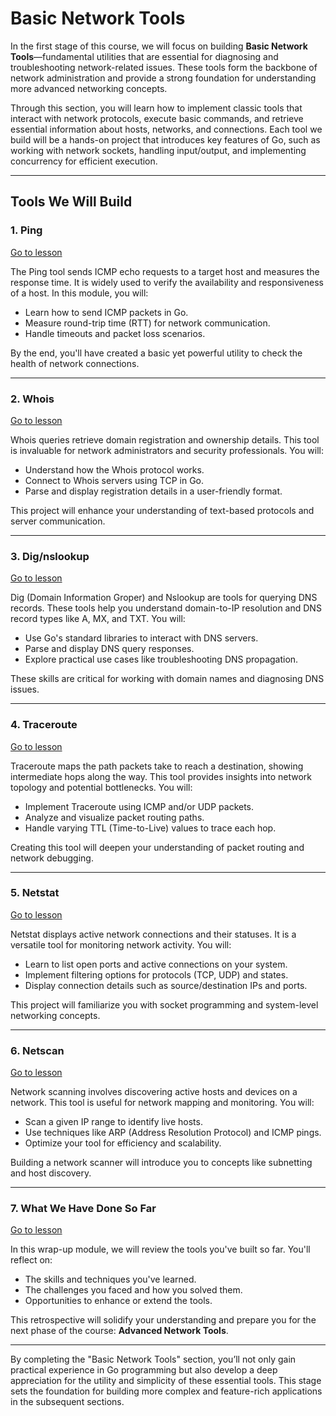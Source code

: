 # Basic Network Tools

In the first stage of this course, we will focus on building **Basic Network Tools**—fundamental utilities that are essential for diagnosing and troubleshooting network-related issues. These tools form the backbone of network administration and provide a strong foundation for understanding more advanced networking concepts.

Through this section, you will learn how to implement classic tools that interact with network protocols, execute basic commands, and retrieve essential information about hosts, networks, and connections. Each tool we build will be a hands-on project that introduces key features of Go, such as working with network sockets, handling input/output, and implementing concurrency for efficient execution.

---

## Tools We Will Build

### 1. Ping
[Go to lesson](Go-Tools-Ping.md)

The Ping tool sends ICMP echo requests to a target host and measures the response time. It is widely used to verify the availability and responsiveness of a host. In this module, you will:
- Learn how to send ICMP packets in Go.
- Measure round-trip time (RTT) for network communication.
- Handle timeouts and packet loss scenarios.

By the end, you'll have created a basic yet powerful utility to check the health of network connections.

---

### 2. Whois
[Go to lesson](Go-Tools-Whois.md)

Whois queries retrieve domain registration and ownership details. This tool is invaluable for network administrators and security professionals. You will:
- Understand how the Whois protocol works.
- Connect to Whois servers using TCP in Go.
- Parse and display registration details in a user-friendly format.

This project will enhance your understanding of text-based protocols and server communication.

---

### 3. Dig/nslookup
[Go to lesson](Go-Tools-Dig-nslookup.md)

Dig (Domain Information Groper) and Nslookup are tools for querying DNS records. These tools help you understand domain-to-IP resolution and DNS record types like A, MX, and TXT. You will:
- Use Go's standard libraries to interact with DNS servers.
- Parse and display DNS query responses.
- Explore practical use cases like troubleshooting DNS propagation.

These skills are critical for working with domain names and diagnosing DNS issues.

---

### 4. Traceroute
[Go to lesson](Go-Tools-Traceroute.md)

Traceroute maps the path packets take to reach a destination, showing intermediate hops along the way. This tool provides insights into network topology and potential bottlenecks. You will:
- Implement Traceroute using ICMP and/or UDP packets.
- Analyze and visualize packet routing paths.
- Handle varying TTL (Time-to-Live) values to trace each hop.

Creating this tool will deepen your understanding of packet routing and network debugging.

---

### 5. Netstat
[Go to lesson](Go-Tools-Netstat.md)

Netstat displays active network connections and their statuses. It is a versatile tool for monitoring network activity. You will:
- Learn to list open ports and active connections on your system.
- Implement filtering options for protocols (TCP, UDP) and states.
- Display connection details such as source/destination IPs and ports.

This project will familiarize you with socket programming and system-level networking concepts.

---

### 6. Netscan
[Go to lesson](Go-Tools-Netscan.md)

Network scanning involves discovering active hosts and devices on a network. This tool is useful for network mapping and monitoring. You will:
- Scan a given IP range to identify live hosts.
- Use techniques like ARP (Address Resolution Protocol) and ICMP pings.
- Optimize your tool for efficiency and scalability.

Building a network scanner will introduce you to concepts like subnetting and host discovery.

---

### 7. What We Have Done So Far
[Go to lesson](Go-Tools-What-we-have-done-so-far.md)

In this wrap-up module, we will review the tools you've built so far. You'll reflect on:
- The skills and techniques you've learned.
- The challenges you faced and how you solved them.
- Opportunities to enhance or extend the tools.

This retrospective will solidify your understanding and prepare you for the next phase of the course: **Advanced Network Tools**.

---

By completing the "Basic Network Tools" section, you’ll not only gain practical experience in Go programming but also develop a deep appreciation for the utility and simplicity of these essential tools. This stage sets the foundation for building more complex and feature-rich applications in the subsequent sections.